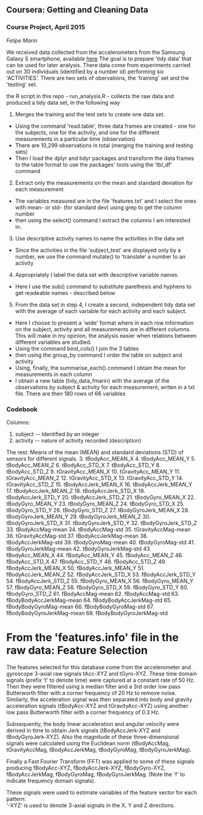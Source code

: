 ## Coursera: Getting and Cleaning Data ##
### Course Project, April 2015 ###
*Felipe Marin*

We received data collected from the accelerometers from the Samsung Galaxy S smartphone, available [here](https://d396qusza40orc.cloudfront.net/getdata%2Fprojectfiles%2FUCI%20HAR%20Dataset.zip)
The goal is to prepare 'tidy data' that can be used for later analysis. There data come from experiments carried out on 30 individuals (identified by a number id) performing 
six 'ACTIVITIES'.  There are two sets of obervations, the 'training' set and the 'testing' set. 

the  R script in this repo - run_analysis.R - collects the raw data and produced a tidy data set, in the following way

1. Merges the training and the test sets to create one data set.
  - Using the command 'read.table', three data frames are created - one for the subjects, one for the activity, and one for the different measurements in a particular time (observation)
  - There are 10,299 observations in total (merging the training and testing sets)
  - Then I load the dplyr and tidyr packages and transform the data frames to the table format to use the packages' tools using the 'tbl_df' command

2. Extract only the measurements on the mean and standard deviation for each measurement
  - The variables measured are in the file 'features.txt' and I select the ones with mean- or std- (for standard dev) using grep to get the column number
  - then using the select() command I extract the columns I am interested in. 
  
3. Use descriptive activity names to name the activities in the data set
  - Since the activities in the file 'subject_test' are displayed only by a number, we use the command  mutate() to 'translate' a number to an activity
  
4. Appropriately I label the data set with descriptive variable names. 
  - Here I use the sub() command to substitute parethesis and hyphens to get readeable names - described below

5. From the data set in step 4, I create a second, independent tidy data set with the average of each variable for each activity and each subject.
  - Here I choose to present a 'wide' format where in each row information on the subject, activity and all measurements are in different columns. This will make in my opinion,
the analysis easier when relations between different variables are studied. 
  - Using the command bind_cols() I join the 3 tables 
  - then using the group_by command I order the table on subject and activity
  - Using, finally, the summarise_each() command I obtain the mean for measurements in each column
  - I obtain a new table (tidy_data_fmarin) with the average of the observations by subject & activity for each measurement, writen in a txt file. There are then 180 rows of 66 variables


### Codebook ### 
Columns:
  1. subject -- Identified by an integer 
  2. activity -- nature of activity recorded (description)

The rest: Means of the mean  (MEAN) and standard deviations (STD) of sensors for different signals. 
  3.	tBodyAcc_MEAN_X
  4.	tBodyAcc_MEAN_Y
  5.	tBodyAcc_MEAN_Z
  6.	tBodyAcc_STD_X
  7.	tBodyAcc_STD_Y
  8.	tBodyAcc_STD_Z
  9.	tGravityAcc_MEAN_X
  10.	tGravityAcc_MEAN_Y
  11.	tGravityAcc_MEAN_Z
  12.	tGravityAcc_STD_X
  13.	tGravityAcc_STD_Y
  14.	tGravityAcc_STD_Z
  15.	tBodyAccJerk_MEAN_X
  16.	tBodyAccJerk_MEAN_Y
  17.	tBodyAccJerk_MEAN_Z
  18.	tBodyAccJerk_STD_X
  19.	tBodyAccJerk_STD_Y
  20.	tBodyAccJerk_STD_Z
  21.	tBodyGyro_MEAN_X
  22.	tBodyGyro_MEAN_Y
  23.	tBodyGyro_MEAN_Z
  24.	tBodyGyro_STD_X
  25.	tBodyGyro_STD_Y
  26.	tBodyGyro_STD_Z
  27.	tBodyGyroJerk_MEAN_X
  28.	tBodyGyroJerk_MEAN_Y
  29.	tBodyGyroJerk_MEAN_Z
  30.	tBodyGyroJerk_STD_X
  31.	tBodyGyroJerk_STD_Y
  32.	tBodyGyroJerk_STD_Z
  33.	tBodyAccMag-mean
  34.	tBodyAccMag-std
  35.	tGravityAccMag-mean
  36.	tGravityAccMag-std
  37.	tBodyAccJerkMag-mean
  38.	tBodyAccJerkMag-std
  39.	tBodyGyroMag-mean
  40.	tBodyGyroMag-std
  41.	tBodyGyroJerkMag-mean
  42.	tBodyGyroJerkMag-std
  43.	fBodyAcc_MEAN_X
  44.	fBodyAcc_MEAN_Y
  45.	fBodyAcc_MEAN_Z
  46.	fBodyAcc_STD_X
  47.	fBodyAcc_STD_Y
  48.	fBodyAcc_STD_Z
  49.	fBodyAccJerk_MEAN_X
  50.	fBodyAccJerk_MEAN_Y
  51.	fBodyAccJerk_MEAN_Z
  52.	fBodyAccJerk_STD_X
  53.	fBodyAccJerk_STD_Y
  54.	fBodyAccJerk_STD_Z
  55.	fBodyGyro_MEAN_X
  56.	fBodyGyro_MEAN_Y
  57.	fBodyGyro_MEAN_Z
  58.	fBodyGyro_STD_X
  59.	fBodyGyro_STD_Y
  60.	fBodyGyro_STD_Z
  61.	fBodyAccMag-mean
  62.	fBodyAccMag-std
  63.	fBodyBodyAccJerkMag-mean
  64.	fBodyBodyAccJerkMag-std
  65.	fBodyBodyGyroMag-mean
  66.	fBodyBodyGyroMag-std
  67.	fBodyBodyGyroJerkMag-mean
  68. fBodyBodyGyroJerkMag-std

From the 'features.info' file in the raw data:
Feature Selection 
=================
The features selected for this database come from the accelerometer and gyroscope 3-axial raw signals tAcc-XYZ and tGyro-XYZ. These time domain signals (prefix 't' to denote time) were captured at a constant rate of 50 Hz. Then they were filtered using a median filter and a 3rd order low pass Butterworth filter with a corner frequency of 20 Hz to remove noise. Similarly, the acceleration signal was then separated into body and gravity acceleration signals (tBodyAcc-XYZ and tGravityAcc-XYZ) using another low pass Butterworth filter with a corner frequency of 0.3 Hz. 

Subsequently, the body linear acceleration and angular velocity were derived in time to obtain Jerk signals (tBodyAccJerk-XYZ and tBodyGyroJerk-XYZ). Also the magnitude of these three-dimensional signals were calculated using the Euclidean norm (tBodyAccMag, tGravityAccMag, tBodyAccJerkMag, tBodyGyroMag, tBodyGyroJerkMag). 

Finally a Fast Fourier Transform (FFT) was applied to some of these signals producing fBodyAcc-XYZ, fBodyAccJerk-XYZ, fBodyGyro-XYZ, fBodyAccJerkMag, fBodyGyroMag, fBodyGyroJerkMag. (Note the 'f' to indicate frequency domain signals). 

These signals were used to estimate variables of the feature vector for each pattern:  
'-XYZ' is used to denote 3-axial signals in the X, Y and Z directions.


